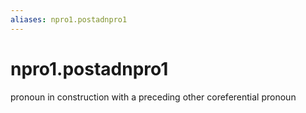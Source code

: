 ```yaml
---
aliases: npro1.postadnpro1
---
```

# npro1.postadnpro1

pronoun in construction with a preceding other coreferential pronoun
> 